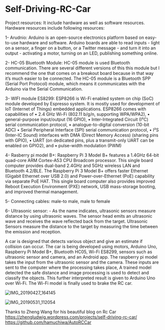# Self-Driving-RC-Car

Project resources: It include hardware as well as software resources. Hardware resources include following resources:

1- Arudnio:
Arduino is an open-source electronics platform based on easy-to-use hardware and software. Arduino boards are able to read inputs - light on a sensor, a finger on a button, or a Twitter message - and turn it into an output - activating a motor, turning on an LED, publishing something online.

2- HC-05 Bluetooth Module: 
HC-05 module is used Bluetooth communication.  There are several different versions of this this module but I recommend the one that comes on a breakout board because in that way it’s much easier to be connected. The HC-05 module is a Bluetooth SPP (Serial Port Protocol) module, which means it communicates with the Arduino via the Serial Communication.
			
3- WIFI module ES8299:
ESP8266 is Wi-Fi enabled system on chip (SoC) module developed by Espresso system. It is mostly used for development of IoT (Internet of Things) embedded applications.
ESP8266 comes with capabilities of
•	2.4 GHz Wi-Fi (802.11 b/g/n, supporting WPA/WPA2),
•	general-purpose input/output (16 GPIO),
•	Inter-Integrated Circuit (I²C) serial communication protocol,
•	analogue-to-digital conversion (10-bit ADC)
•	Serial Peripheral Interface (SPI) serial communication protocol,
•	I²S (Inter-IC Sound) interfaces with DMA (Direct Memory Access) (sharing pins with GPIO),
•	UART (on dedicated pins, plus a transmit-only UART can be enabled on GPIO2), and
•	pulse-width modulation (PWM)

4- Rasberry pi model B+:
Raspberry Pi 3 Model B+ features a 1.4GHz 64-bit quad-core ARM Cortex-A53 CPU Broadcom processor. This single board computer provides dual-band 2.4GHz and 5GHz wireless LAN and Bluetooth 4.2/BLE. The Raspberry Pi 3 Model B+ offers faster Ethernet (Gigabit Ethernet over USB 2.0) and Power-over-Ethernet (PoE) capability via separate PoE HAT. This single board computer also provides improved Reboot Execution Environment (PXE) network, USB mass-storage booting, and improved thermal management.

5- Connecting cables: male-to male, male to female

6- Ultrasonic sensor: -
As the name indicates, ultrasonic sensors measure distance by using ultrasonic waves.
The sensor head emits an ultrasonic wave and receives the wave reflected back from the target. Ultrasonic Sensors measure the distance to the target by measuring the time between the emission and reception.

A car is designed that detects various object and give an estimate if collision can occur. The car is being developed using motors, Arduino Uno, Raspberry Pi Model B+, Bluetooth HC05, Wi-Fi ES8299, sensors such as ultrasonic sensor and camera, and an Android app. The raspberry pi model takes the input from the ultrasonic sensor and the camera. These inputs are sent to the computer where the processing takes place, A trained model detected the safe distance and image processing is used to detect and classify the objects. This further interpreted result is given to Arduino Uno over Wi-Fi. The Wi-Fi model is finally used to brake the RC car. 

![IMG_20190427_164145](https://user-images.githubusercontent.com/36268383/107279992-c23c5480-6a25-11eb-82d7-b560a32383db.jpg)

![IMG_20190531_112054](https://user-images.githubusercontent.com/36268383/107280145-ee57d580-6a25-11eb-9cb2-7f727b40454d.jpg)

Thanks to Zheng Wang for his beautiful blog on Rc Car 
https://zhengludwig.wordpress.com/projects/self-driving-rc-car/
https://github.com/hamuchiwa/AutoRCCar
